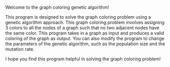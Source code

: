 Welcome to the graph coloring genetic algorithm!

This program is designed to solve the graph coloring problem using a genetic algorithm approach. 
This graph coloring problem involves assigning 3 colors to all the nodes of a graph such that no two adjacent nodes have the same color.
This program takes in a graph as input and produces a valid coloring of the graph as output.
You can also modify the program to change the parameters of the genetic algorithm, such as the population size and the mutation rate.

I hope you find this program helpful in solving the graph coloring problem!
